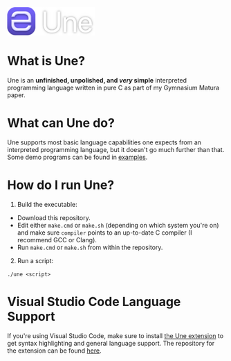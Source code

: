 <img src="res/banner.png" width=40%>

# What is Une?

Une is an **unfinished, unpolished, and *very* simple** interpreted programming language written in pure C as part of my Gymnasium Matura paper.

# What can Une do?

Une supports most basic language capabilities one expects from an interpreted programming language, but it doesn't go much further than that.
Some demo programs can be found in [examples](examples).

# How do I run Une?

1. Build the executable:

- Download this repository.
- Edit either `make.cmd` or `make.sh` (depending on which system you're on) and make sure `compiler` points to an up-to-date C compiler (I recommend GCC or Clang).
- Run `make.cmd` or `make.sh` from within the repository.

2. Run a script:

```
./une <script>
```

# Visual Studio Code Language Support

If you're using Visual Studio Code, make sure to install [the Une extension](https://marketplace.visualstudio.com/items?itemName=chnet.une) to get syntax highlighting and general language support. The repository for the extension can be found [here](https://github.com/thechnet/une-vscode).
